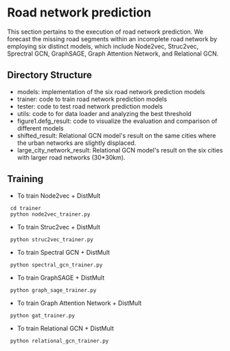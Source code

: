 # Road network prediction

This section pertains to the execution of road network prediction. We forecast the missing road segments within an incomplete road network by employing six distinct models, which include Node2vec, Struc2vec, Sprectral GCN, GraphSAGE, Graph Attention Network, and Relational GCN.

## Directory Structure
* models: implementation of the six road network prediction models
* trainer: code to train road network prediction models
* tester: code to test road network prediction models
* utils: code to for data loader and analyzing the best threshold
* figure1.defg_result: code to visualize the evaluation and comparison of different models
* shifted_result: Relational GCN model's result on the same cities where the urban networks are slightly displaced.
* large_city_network_result: Relational GCN model's result on the six cities with larger road networks (30*30km).

## Training
* To train Node2vec + DistMult
```
 cd trainer
 python node2vec_trainer.py
```
* To train Struc2vec + DistMult
```
 python struc2vec_trainer.py
```
* To train Spectral GCN + DistMult
```
 python spectral_gcn_trainer.py
```
* To train GraphSAGE + DistMult
```
 python graph_sage_trainer.py
```
* To train Graph Attention Network + DistMult
```
 python gat_trainer.py
```
* To train Relational GCN + DistMult
```
 python relational_gcn_trainer.py
```
